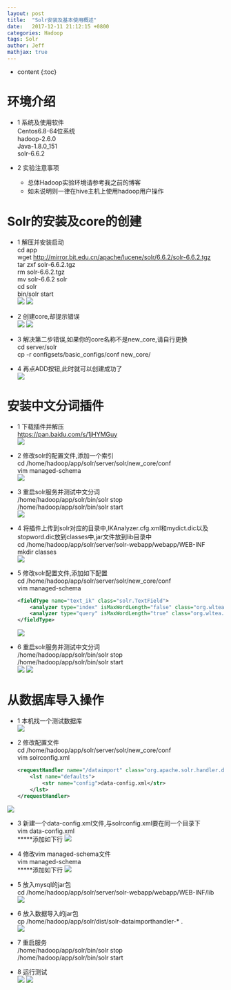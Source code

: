 ```yaml
---
layout: post
title:  "Solr安装及基本使用概述"
date:   2017-12-11 21:12:15 +0800
categories: Hadoop
tags: Solr
author: Jeff
mathjax: true
---
```


* content
{:toc}


# 环境介绍
* 1 系统及使用软件    
    Centos6.8-64位系统    
    hadoop-2.6.0    
    Java-1.8.0_151     
    solr-6.6.2    

* 2 实验注意事项<br>
    * 总体Hadoop实验环境请参考我之前的博客   
    * 如未说明则一律在hive主机上使用hadoop用户操作

# Solr的安装及core的创建
* 1 解压并安装启动<br>
    cd app<br>
    wget http://mirror.bit.edu.cn/apache/lucene/solr/6.6.2/solr-6.6.2.tgz<br>
    tar zxf solr-6.6.2.tgz<br>
    rm solr-6.6.2.tgz<br>
    mv solr-6.6.2 solr<br>
    cd solr<br>
    bin/solr start<br>
    ![](http://ov7z79pcc.bkt.clouddn.com/15129980060013.jpg)
    ![](http://ov7z79pcc.bkt.clouddn.com/15129980302446.jpg)

* 2 创建core,却提示错误<br>
    ![](http://ov7z79pcc.bkt.clouddn.com/15129980971913.jpg)
    ![](http://ov7z79pcc.bkt.clouddn.com/15129981309959.jpg)

* 3 解决第二步错误,如果你的core名称不是new_core,请自行更换<br>
    cd server/solr<br>
    cp -r configsets/basic_configs/conf new_core/

* 4 再点ADD按钮,此时就可以创建成功了<br>
    ![](http://ov7z79pcc.bkt.clouddn.com/15129982897910.jpg)

# 安装中文分词插件
* 1 下载插件并解压<br>
    https://pan.baidu.com/s/1jHYMGuy<br>
    ![](http://ov7z79pcc.bkt.clouddn.com/15129986892818.jpg)
    
* 2 修改solr的配置文件,添加一个索引<br>
    cd /home/hadoop/app/solr/server/solr/new_core/conf<br>
    vim managed-schema<br>
    ![](http://ov7z79pcc.bkt.clouddn.com/15129991620442.jpg)

* 3 重启solr服务并测试中文分词<br>
    /home/hadoop/app/solr/bin/solr stop<br>
    /home/hadoop/app/solr/bin/solr start<br>
    ![](http://ov7z79pcc.bkt.clouddn.com/15129993758978.jpg)

* 4 将插件上传到solr对应的目录中,IKAnalyzer.cfg.xml和mydict.dic以及stopword.dic放到classes中,jar文件放到lib目录中<br>
    cd /home/hadoop/app/solr/server/solr-webapp/webapp/WEB-INF<br>
    mkdir classes<br>
    ![](http://ov7z79pcc.bkt.clouddn.com/15129996492125.jpg)

* 5 修改solr配置文件,添加如下配置<br>
    cd /home/hadoop/app/solr/server/solr/new_core/conf<br>
    vim managed-schema
    ```xml
    <fieldType name="text_ik" class="solr.TextField">
        <analyzer type="index" isMaxWordLength="false" class="org.wltea.analyzer.lucene.IKAnalyzer"/>              
        <analyzer type="query" isMaxWordLength="true" class="org.wltea.analyzer.lucene.IKAnalyzer"/>                                
    </fieldType>
    ```
    ![](http://ov7z79pcc.bkt.clouddn.com/15129999880813.jpg)

* 6 重启solr服务并测试中文分词<br>
    /home/hadoop/app/solr/bin/solr stop<br>
    /home/hadoop/app/solr/bin/solr start<br>
    ![](http://ov7z79pcc.bkt.clouddn.com/15130000729871.jpg)
    ![](http://ov7z79pcc.bkt.clouddn.com/15130000895583.jpg)

# 从数据库导入操作
* 1 本机找一个测试数据库<br>
    ![](http://ov7z79pcc.bkt.clouddn.com/15134772951501.jpg)

* 2 修改配置文件<br>
    cd /home/hadoop/app/solr/server/solr/new_core/conf<br>
    vim solrconfig.xml
    ```xml
    <requestHandler name="/dataimport" class="org.apache.solr.handler.dataimport.DataImportHandler">
        <lst name="defaults">
            <str name="config">data-config.xml</str>
        </lst>
  </requestHandler>
  ```
![](http://ov7z79pcc.bkt.clouddn.com/15134779071704.jpg)

* 3 新建一个data-config.xml文件,与solrconfig.xml要在同一个目录下<br>
    vim data-config.xml<br>
    *****添加如下行
    ![](http://ov7z79pcc.bkt.clouddn.com/15134892157279.jpg)

* 4 修改vim managed-schema文件<br>
    vim managed-schema<br>
    *****添加如下行
    ![](http://ov7z79pcc.bkt.clouddn.com/15134892318385.jpg)

* 5 放入mysql的jar包<br>
    cd /home/hadoop/app/solr/server/solr-webapp/webapp/WEB-INF/lib<br>
    ![](http://ov7z79pcc.bkt.clouddn.com/15134789379051.jpg)
    
* 6 放入数据导入的jar包<br>
    cp /home/hadoop/app/solr/dist/solr-dataimporthandler-* .<br>
    ![](http://ov7z79pcc.bkt.clouddn.com/15134796508983.jpg)

* 7 重启服务<br>
    /home/hadoop/app/solr/bin/solr stop<br>
    /home/hadoop/app/solr/bin/solr start<br>

* 8 运行测试<br>
    ![](http://ov7z79pcc.bkt.clouddn.com/15134797202073.jpg)
    ![](http://ov7z79pcc.bkt.clouddn.com/15134801998196.jpg)




